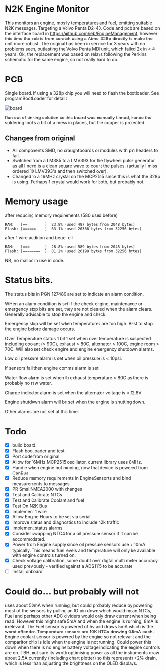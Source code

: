 # N2K Engine Monitor

This monitors an engine, mostly temperatures and fuel, emitting suitable N2K messages. Targeting a Volvo Penta D2-40. Code and pcb are based on the interface board in https://github.com/ieb/EngineManagement, however this time the pcb is from scratch using a Atmel 328p directly to make the unit more robust. The original has been in service for 3 years with no problems seen, outlasting the Volvo Penta MDI unit, which failed 2x in < 4 years. Ok, the replacement was based on relays following the Perkins schematic for the same engine, so not really hard to do.

# PCB

Single board. If using a 328p chip you will need to flash the bootloader. See programBootLoader for details. 

<div>
<img alt="board" src="screenshots/Screenshot 2024-12-17 at 16.58.52.png" />
</div>

Ran out of tinning solution so this board was manually tinned, hence the soldering looks a bit of a mess in places, but the copper is protected.

## Changes from original

* All components SMD, no draughtboards or modules with pin headers to fail.
* Switched from a LM385 to a LMV393 for the flywheel pulse generator as all I need is a clean square wave to count the pulses. (actually I miss ordered 10 LMV393's and then switched over).
* Changed to a 16MHz crystal on the MCP2515 since this is what the 328p is using. Perhaps 1 crystal would work for both, but probably not.



# Memory usage

after reducing memory requirements (580 used before)

    RAM:   [==        ]  23.8% (used 487 bytes from 2048 bytes)
    Flash: [======    ]  63.1% (used 20366 bytes from 32256 bytes)

after 1 wire addition and better cli

    RAM:   [===       ]  28.8% (used 589 bytes from 2048 bytes)
    Flash: [========  ]  81.2% (used 26198 bytes from 32256 bytes)    

NB, no malloc in use in code.

# Status bits.

The status bits in PGN 127489 are set to indicate an alarm condition.

WHen an alarm condition is set if the check engine, maintenance or emergency stop bits are set, they are not
cleared when the alarm clears. Generally advisable to stop the engine and check.

Emergency stop will be set when temperatures are too high. Best to stop the engine before damage occurs.

Over Temperature status 1 bit 1 set when over temperature is suspected including coolant (> 90C), exhaust > 80C, alternator > 100C, engine room > 70C. Will also set check engine and engine emergency shutdown alarms.

Low oil pressure alarm is set when oil pressure is < 10psi.

If sensors fail then engine comms alarm is set.

Water flow alarm is set when th exhaust temperature > 80C as there is probably no raw water.

Charge indicator alarm is set when the alternator voltage is < 12.8V

Engine shutdown alarm will be set when the engine is shutting down.

Other alarms are not set at this time.



# Todo

* [x] build board.
* [x] Flash bootloader and test
* [x] Port code from original
* [x] Allow for 16MHz MCP2515 oscillator, current library uses 8MHz.
* [x] Handle when engine not running, now that device is powered from CanBus
* [x] Reduce memory requirements in EngineSensorts and bind measurements to messages.
* [x] PR SmallNMEA2000 with changes
* [x] Test and Calibrate NTCs
* [x] Test and Calibrate Coolant and fuel
* [x] Test On N2K Bus
* [x] Implement 1 wire
* [x] Allow Engine Hours to be set via serial
* [x] Improve status and diagnostics to include n2k traffic
* [x] Implement status alarms
* [x] Consider swapping NTC4 for a oil pressure sensor if it can be accommodated.
* [x] Power from Engine supply since oil pressure sensors use > 10mA typically. This means fuel levels and temperature will only be available with engine controls turned on.
* [x] Check voltage calibration, some doubt over digtal multi meter accuracy used previously - verified against a ADS1115 to be accurate
* [ ] Install onboard

# Could do... but probably will not

uses about 50mA when running, but could probably reduce by powering most of the sensors by pulling an IO pin down which would mean NTCs, Fuel and perhaps other ADC dividers would only draw current when being read. However this might safe 5mA and when the engine is running, 8mA is irrelevant. The Fuel sensor is powered of 5v and draws 5mA which is the worst offender. Temperature sensors are 10K NTCs drawing 0.5mA each. Engine coolant sensor is powered by the engine so not relevant and the comparitor chip is idle when the engine is not running. Could power this down when there is no engine battery voltage indicating the engine controls are on. TBH, not sure its wroth optimising power as all the instruments draw about 2.5A currently (including chart plotter) so this represents +2% drain, which is less than adjusting the brightness on the OLED displays.






